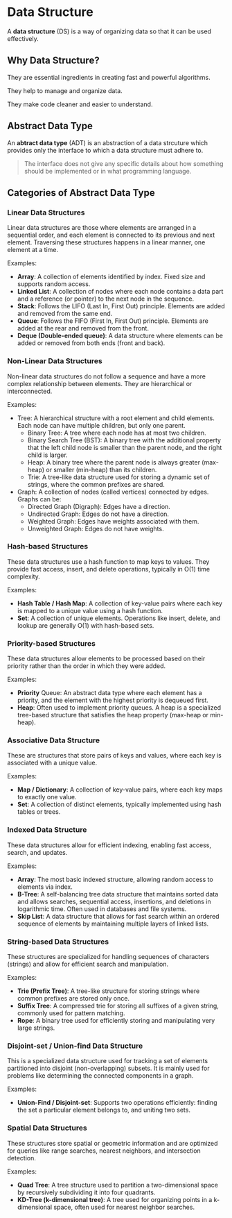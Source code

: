# Data Structure

A **data structure** (DS) is a way of organizing data so that it can be used effectively.

## Why Data Structure? 

They are essential ingredients in creating fast and powerful algorithms.

They help to manage and organize data.

They make code cleaner and easier to understand.

## Abstract Data Type

An **abtract data type** (ADT) is an abstraction of a data strcuture which provides only the interface to which a data structure must adhere to.

> The interface does not give any specific details about how something should be implemented or in what programming language.

## Categories of Abstract Data Type

### Linear Data Structures

Linear data structures are those where elements are arranged in a sequential order, and each element is connected to its previous and next element. Traversing these structures happens in a linear manner, one element at a time.

Examples:

- **Array**: A collection of elements identified by index. Fixed size and supports random access.
- **Linked List**: A collection of nodes where each node contains a data part and a reference (or pointer) to the next node in the sequence.
- **Stack**: Follows the LIFO (Last In, First Out) principle. Elements are added and removed from the same end.
- **Queue**: Follows the FIFO (First In, First Out) principle. Elements are added at the rear and removed from the front.
- **Deque (Double-ended queue)**: A data structure where elements can be added or removed from both ends (front and back).

### Non-Linear Data Structures

Non-linear data structures do not follow a sequence and have a more complex relationship between elements. They are hierarchical or interconnected.

Examples:

- Tree: A hierarchical structure with a root element and child elements. Each node can have multiple children, but only one parent.
    - Binary Tree: A tree where each node has at most two children.
    - Binary Search Tree (BST): A binary tree with the additional property that the left child node is smaller than the parent node, and the right child is larger.
    - Heap: A binary tree where the parent node is always greater (max-heap) or smaller (min-heap) than its children.
    - Trie: A tree-like data structure used for storing a dynamic set of strings, where the common prefixes are shared.
- Graph: A collection of nodes (called vertices) connected by edges. Graphs can be:
    - Directed Graph (Digraph): Edges have a direction.
    - Undirected Graph: Edges do not have a direction.
    - Weighted Graph: Edges have weights associated with them.
    - Unweighted Graph: Edges do not have weights.

### Hash-based Structures

These data structures use a hash function to map keys to values. They provide fast access, insert, and delete operations, typically in O(1) time complexity.

Examples:

- **Hash Table / Hash Map**: A collection of key-value pairs where each key is mapped to a unique value using a hash function.
- **Set**: A collection of unique elements. Operations like insert, delete, and lookup are generally O(1) with hash-based sets.

### Priority-based Structures
These data structures allow elements to be processed based on their priority rather than the order in which they were added.

Examples:
- **Priority** Queue: An abstract data type where each element has a priority, and the element with the highest priority is dequeued first.
- **Heap**: Often used to implement priority queues. A heap is a specialized tree-based structure that satisfies the heap property (max-heap or min-heap).

### Associative Data Structure
These are structures that store pairs of keys and values, where each key is associated with a unique value.

Examples:
- **Map / Dictionary**: A collection of key-value pairs, where each key maps to exactly one value.
- **Set**: A collection of distinct elements, typically implemented using hash tables or trees.

### Indexed Data Structure
These data structures allow for efficient indexing, enabling fast access, search, and updates.

Examples:
- **Array**: The most basic indexed structure, allowing random access to elements via index.
- **B-Tree**: A self-balancing tree data structure that maintains sorted data and allows searches, sequential access, insertions, and deletions in logarithmic time. Often used in databases and file systems.
- **Skip List**: A data structure that allows for fast search within an ordered sequence of elements by maintaining multiple layers of linked lists.

### String-based Data Structures
These structures are specialized for handling sequences of characters (strings) and allow for efficient search and manipulation.

Examples:
- **Trie (Prefix Tree)**: A tree-like structure for storing strings where common prefixes are stored only once.
- **Suffix Tree**: A compressed trie for storing all suffixes of a given string, commonly used for pattern matching.
- **Rope**: A binary tree used for efficiently storing and manipulating very large strings.

### Disjoint-set / Union-find Data Structure
This is a specialized data structure used for tracking a set of elements partitioned into disjoint (non-overlapping) subsets. It is mainly used for problems like determining the connected components in a graph.

Examples:
- **Union-Find / Disjoint-set**: Supports two operations efficiently: finding the set a particular element belongs to, and uniting two sets.

### Spatial Data Structures
These structures store spatial or geometric information and are optimized for queries like range searches, nearest neighbors, and intersection detection.

Examples:
- **Quad Tree**: A tree structure used to partition a two-dimensional space by recursively subdividing it into four quadrants.
- **KD-Tree (k-dimensional tree)**: A tree used for organizing points in a k-dimensional space, often used for nearest neighbor searches.


